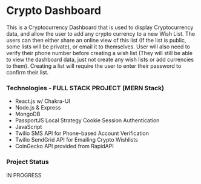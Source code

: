 # Crypto Dashboard

This is a Cryptocurrency Dashboard that is used to display Cryptocurrency data, and allow the user to add any crypto currency to a new Wish List. The users can then either share an online view of this list (If the list is public, some lists will be private), or email it to themselves. User will also need to verify their phone number before creating a wish list (They will still be able to view the dashboard data, just not create any wish lists or add currencies to them). Creating a list will require the user to enter their password to confirm their list.

### Technologies - FULL STACK PROJECT (MERN Stack)

- React.js w/ Chakra-UI
- Node.js & Express
- MongoDB
- PassportJS Local Strategy Cookie Session Authentication
- JavaScript
- Twilio SMS API for Phone-based Account Verification
- Twilio SendGrid API for Emailing Crypto Wishlists
- CoinGecko API provided from RapidAPI

### Project Status

IN PROGRESS
